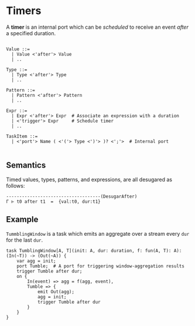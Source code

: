# Timers

A **timer** is an internal port which can be *scheduled* to receive an event *after* a specified duration.

<pre>
<code>
Value ::=
  | Value <'after'> Value
  | ..

Type ::=
  | Type <'after'> Type
  | ..

Pattern ::=
  | Pattern <'after'> Pattern
  | ..

Expr ::=
  | Expr <'after'> Expr  # Associate an expression with a duration
  | <'trigger'> Expr     # Schedule timer
  | ..

TaskItem ::=
  | <'port'> Name ( <'('> Type <')'> )? <';'>  # Internal port
</code>
</pre>

## Semantics

Timed values, types, patterns, and expressions, are all desugared as follows:

```text
------------------------------------(DesugarAfter)
Γ ⊢ t0 after t1  =  {val:t0, dur:t1}
```

## Example

`TummblingWindow` is a task which emits an aggregate over a stream every `dur` for the last `dur`.

```text
task TumblingWindow[A, T](init: A, dur: duration, f: fun(A, T): A): (In(~T)) -> (Out(~A)) {
    var agg = init;
    port Tumble;  # A port for triggering window-aggregation results
    trigger Tumble after dur;
    on {
        In(event) => agg = f(agg, event),
        Tumble => {
            emit Out(agg);
            agg = init;
            trigger Tumble after dur
        }
    }
}
```
